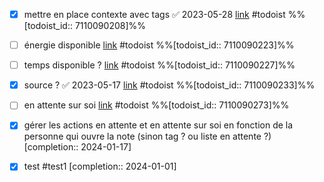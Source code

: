 - [x] mettre en place contexte avec tags ✅ 2023-05-28 [link](https://todoist.com/showTask?id=7110090208) #todoist %%[todoist_id:: 7110090208]%%
- [ ] énergie disponible [link](https://todoist.com/showTask?id=7110090223) #todoist %%[todoist_id:: 7110090223]%%
- [ ] temps disponible ? [link](https://todoist.com/showTask?id=7110090227) #todoist %%[todoist_id:: 7110090227]%%
- [x] source ? ✅ 2023-05-17 [link](https://todoist.com/showTask?id=7110090233) #todoist %%[todoist_id:: 7110090233]%%

- [ ] en attente sur soi [link](https://todoist.com/showTask?id=7110090273) #todoist %%[todoist_id:: 7110090273]%%
- [x] gérer les actions en attente et en attente sur soi en fonction de la personne qui ouvre la note (sinon tag ? ou liste en attente ?)  [completion:: 2024-01-17]


- [x] test #test1  [completion:: 2024-01-01]
